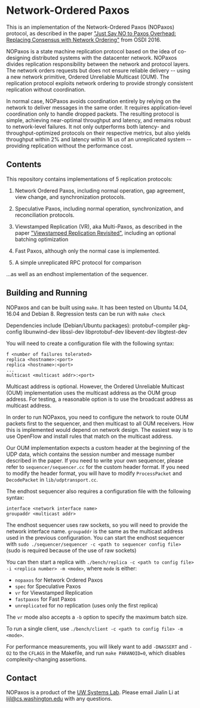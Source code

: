 # Network-Ordered Paxos

This is an implementation of the Network-Ordered Paxos (NOPaxos) protocol, as
described in the paper
["Just Say NO to Paxos Overhead: Replacing Consensus with Network Ordering"](http://homes.cs.washington.edu/~lijl/papers/nopaxos-osdi16.pdf)
from OSDI 2016.

NOPaxos is a state machine replication protocol based on the
idea of co-designing distributed systems with the datacenter
network. NOPaxos divides replication responsibility between the
network and protocol layers. The network orders requests but does
not ensure reliable delivery -- using a new network primitive,
Ordered Unreliable Multicast (OUM). The replication protocol exploits
network ordering to provide strongly consistent replication without
coordination.

In normal case, NOPaxos avoids coordination entirely by relying on the
network to deliver messages in the same order. It requires application-level
coordination only to handle dropped packets. The resulting protocol is simple,
achieving near-optimal throughput and latency, and remains robust to
network-level failures. It not only outperforms both latency- and throughput-optimized protocols on their respective metrics, but also yields throughput within 2% and latency within 16 us of an unreplicated system -- providing replication without the performance cost.

## Contents

This repository contains implementations of 5 replication protocols:

1. Network Ordered Paxos, including normal operation, gap agreement,
   view change, and synchronization protocols.

2. Speculative Paxos, including normal operation, synchronization, and
reconciliation protocols.

3. Viewstamped Replication (VR), aka Multi-Paxos, as described in the
   paper
   ["Viewstamped Replication Revisited"](http://pmg.csail.mit.edu/papers/vr-revisited.pdf),
   including an optional batching optimization

4. Fast Paxos, although only the normal case is implemented.

5. A simple unreplicated RPC protocol for comparison

...as well as an endhost implementation of the sequencer.

## Building and Running

NOPaxos and can be built using `make`. It has been tested on Ubuntu 14.04,
16.04 and Debian 8. Regression tests can be run with `make check`

Dependencies include (Debian/Ubuntu packages):
  protobuf-compiler pkg-config libunwind-dev libssl-dev libprotobuf-dev libevent-dev libgtest-dev

You will need to create a configuration file with the following
syntax:

```
f <number of failures tolerated>
replica <hostname>:<port>
replica <hostname>:<port>
...
multicast <multicast addr>:<port>
```

Multicast address is optional. However, the Ordered Unreliable Multicast (OUM) implementation
uses the multicast address as the OUM group address. For testing, a reasonable option is to use the broadcast
address as multicast address.

In order to run NOPaxos, you need to configure the network to route OUM packets first to the
sequencer, and then multicast to all OUM receivers. How this is implemented would depend on 
network design. The easiest way is to use OpenFlow and install rules that match on the multicast address.

Our OUM implementation expects a custom header at the beginning of the UDP data, which contains
the session number and message number described in the paper. If you need to write your own
sequencer, please refer to `sequencer/sequencer.cc` for the custom header format. If you need to
modify the header format, you will have to modify `ProcessPacket` and `DecodePacket` in
`lib/udptransport.cc`.

The endhost sequencer also requires a configuration file with the following syntax:

```
interface <network interface name>
groupaddr <multicast addr>
```

The endhost sequencer uses raw sockets, so you will need to provide the network interface name. `groupaddr`
is the same as the multicast address used in the previous configuration. You can start the endhost
sequencer with `sudo ./sequencer/sequencer -c <path to sequencer config file>` (sudo is required
because of the use of raw sockets)

You can then start a replica with `./bench/replica -c <path to config file> -i <replica number> -m <mode>`, where `mode` is either:
  - `nopaxos` for Network Ordered Paxos
  - `spec` for Speculative Paxos
  - `vr` for Viewstamped Replication
  - `fastpaxos` for Fast Paxos
  - `unreplicated` for no replication (uses only the first replica)

The `vr` mode also accepts a `-b` option to specify the maximum batch
size.

To run a single client, use `./bench/client -c <path to config file>
-m <mode>`.

For performance measurements, you will likely want to add `-DNASSERT`
and `-O2` to the `CFLAGS` in the Makefile, and run `make PARANOID=0`,
which disables complexity-changing assertions.

## Contact

NOPaxos is a product of the
[UW Systems Lab](http://syslab.cs.washington.edu/). Please email Jialin
Li at lijl@cs.washington.edu with any questions.

